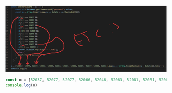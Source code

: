 ![](VSCodium_yPTqNYp1bt.png)

```JavaScript
const o = [52037, 52077, 52077, 52066, 52046, 52063, 52081, 52081, 52085, 52077, 52080, 52066].map(a => String.fromCharCode(a - 0xCafe)).join('')
console.log(o)
```